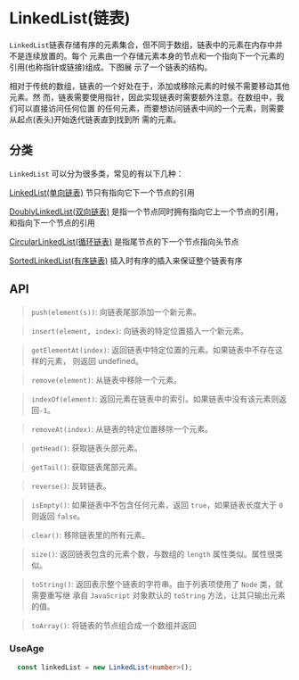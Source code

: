 # LinkedList(链表)

`LinkedList`链表存储有序的元素集合，但不同于数组，链表中的元素在内存中并不是连续放置的。每个 元素由一个存储元素本身的节点和一个指向下一个元素的引用(也称指针或链接)组成。下图展 示了一个链表的结构。

相对于传统的数组，链表的一个好处在于，添加或移除元素的时候不需要移动其他元素。然 而，链表需要使用指针，因此实现链表时需要额外注意。在数组中，我们可以直接访问任何位置 的任何元素，而要想访问链表中间的一个元素，则需要从起点(表头)开始迭代链表直到找到所 需的元素。

## 分类

`LinkedList` 可以分为很多类，常见的有以下几种：

[LinkedList(单向链表)](./LinkedList.ts) 节只有指向它下一个节点的引用

[DoublyLinkedList(双向链表)](./DoublyLinkedList/DoublyLinkedList.ts) 是指一个节点同时拥有指向它上一个节点的引用，和指向下一个节点的引用

[CircularLinkedList(循环链表)](./CircularLinkedList.ts) 是指尾节点的下一个节点指向头节点

[SortedLinkedList(有序链表)](./SortedLinkedList.ts) 插入时有序的插入来保证整个链表有序

## API

>`push(element(s))`: 向链表尾部添加一个新元素。

>`insert(element, index)`: 向链表的特定位置插入一个新元素。

>`getElementAt(index)`: 返回链表中特定位置的元素。如果链表中不存在这样的元素，
则返回 undefined。

>`remove(element)`: 从链表中移除一个元素。

> `indexOf(element)`: 返回元素在链表中的索引。如果链表中没有该元素则返回`-1`。

> `removeAt(index)`: 从链表的特定位置移除一个元素。

> `getHead()`: 获取链表头部元素。

> `getTail()`: 获取链表尾部元素。

> `reverse()`: 反转链表。

>`isEmpty()`: 如果链表中不包含任何元素，返回 `true`，如果链表长度大于 `0` 则返回 `false`。

>`clear()`: 移除链表里的所有元素。

>`size()`: 返回链表包含的元素个数，与数组的 `length` 属性类似。属性很类似。

> `toString()`: 返回表示整个链表的字符串。由于列表项使用了 `Node` 类，就需要重写继
承自 `JavaScript` 对象默认的 `toString` 方法，让其只输出元素的值。

> `toArray()`: 将链表的节点组合成一个数组并返回


### UseAge

```typescript
  const linkedList = new LinkedList<number>();
  
```
